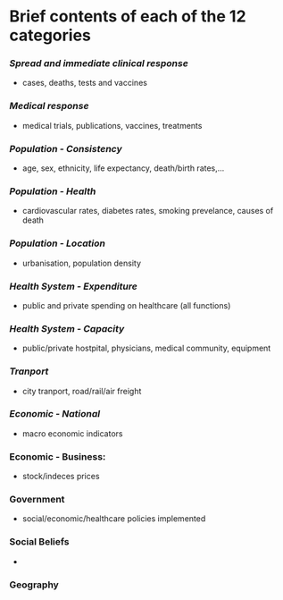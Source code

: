 # Brief contents of each of the 12 categories
###  *Spread and immediate clinical response*
   - cases, deaths, tests and vaccines
###  *Medical response*
   -  medical trials, publications, vaccines, treatments
###  *Population - Consistency*
   -  age, sex, ethnicity, life expectancy, death/birth rates,...
###  *Population - Health*
   - cardiovascular rates, diabetes rates, smoking prevelance, causes of death
###  *Population - Location*
   -  urbanisation, population density
###  *Health System - Expenditure*
   -  public and private spending on healthcare (all functions)
###  *Health System - Capacity*
   -  public/private hostpital, physicians, medical community, equipment
###  *Tranport*
   -  city tranport, road/rail/air freight
###  *Economic - National*
   -  macro economic indicators
###  Economic - Business:
   -  stock/indeces prices
###  Government
   -  social/economic/healthcare policies implemented 
###  Social Beliefs
   - 
###  Geography
